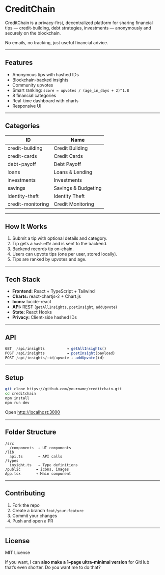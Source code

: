 # CreditChain

CreditChain is a privacy-first, decentralized platform for sharing financial tips — credit-building, debt strategies, investments — anonymously and securely on the blockchain.

No emails, no tracking, just useful financial advice.

---

## Features

* Anonymous tips with hashed IDs
* Blockchain-backed insights
* Community upvotes
* Smart ranking: `score = upvotes / (age_in_days + 2)^1.8`
* 8 financial categories
* Real-time dashboard with charts
* Responsive UI

---

## Categories

| ID                | Name                |
| ----------------- | ------------------- |
| credit-building   | Credit Building     |
| credit-cards      | Credit Cards        |
| debt-payoff       | Debt Payoff         |
| loans             | Loans & Lending     |
| investments       | Investments         |
| savings           | Savings & Budgeting |
| identity-theft    | Identity Theft      |
| credit-monitoring | Credit Monitoring   |

---

## How It Works

1. Submit a tip with optional details and category.
2. Tip gets a `hashedId` and is sent to the backend.
3. Backend records tip on-chain.
4. Users can upvote tips (one per user, stored locally).
5. Tips are ranked by upvotes and age.

---

## Tech Stack

* **Frontend:** React + TypeScript + Tailwind
* **Charts:** react-chartjs-2 + Chart.js
* **Icons:** lucide-react
* **API:** REST (`getAllInsights`, `postInsight`, `addUpvote`)
* **State:** React Hooks
* **Privacy:** Client-side hashed IDs

---

## API

```ts
GET  /api/insights          → getAllInsights()
POST /api/insights          → postInsight(payload)
POST /api/insights/:id/upvote → addUpvote(id)
```

---

## Setup

```bash
git clone https://github.com/yourname/creditchain.git
cd creditchain
npm install
npm run dev
```

Open [http://localhost:3000](http://localhost:3000)

---

## Folder Structure

```text
/src
  /components  → UI components
/lib
  api.ts       → API calls
/types
  insight.ts   → Type definitions
/public       → icons, images
App.tsx       → Main component
```

---

## Contributing

1. Fork the repo
2. Create a branch `feat/your-feature`
3. Commit your changes
4. Push and open a PR

---

## License

MIT License

If you want, I can **also make a 1–page ultra-minimal version** for GitHub that’s even shorter. Do you want me to do that?
